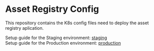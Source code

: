 # Asset Registry Config

This repository contains the K8s config files need to deploy the asset registry aplication.<br>

Setup guide for the Staging environment: [staging](/environments/staging/README.md)<br>
Setup guide for the Production environment: [production](/environments/production/README.md)
